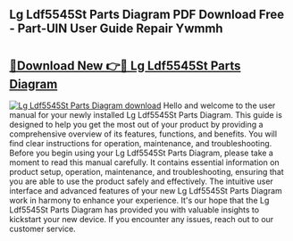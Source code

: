 ## Lg Ldf5545St Parts Diagram PDF Download Free - Part-UlN User Guide Repair Ywmmh

# <h2><a href="http://dfpc9b1.blite.top/?on=Lg+Ldf5545St+Parts+Diagram">🔗Download New 👉🔴 Lg Ldf5545St Parts Diagram</a></h2>

[![Lg Ldf5545St Parts Diagram download](https://i.imgur.com/lujVjoI.png)](http://dfpc9b1.blite.top/?on=Lg+Ldf5545St+Parts+Diagram)
Hello and welcome to the user manual for your newly installed Lg Ldf5545St Parts Diagram. This guide is designed to help you get the most out of your product by providing a comprehensive overview of its features, functions, and benefits. You will find clear instructions for operation, maintenance, and troubleshooting. Before you begin using your Lg Ldf5545St Parts Diagram, please take a moment to read this manual carefully. It contains essential information on product setup, operation, maintenance, and troubleshooting, ensuring that you are able to use the product safely and effectively. The intuitive user interface and advanced features of your new Lg Ldf5545St Parts Diagram work in harmony to enhance your experience. It's our hope that the Lg Ldf5545St Parts Diagram has provided you with valuable insights to kickstart your new device. If you encounter any issues, reach out to our customer service.
